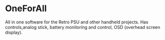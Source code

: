 # OneForAll
All in one software for the Retro PSU and other handheld projects. Has controls,analog stick, battery monitoring and control, OSD (overhead screen display).
